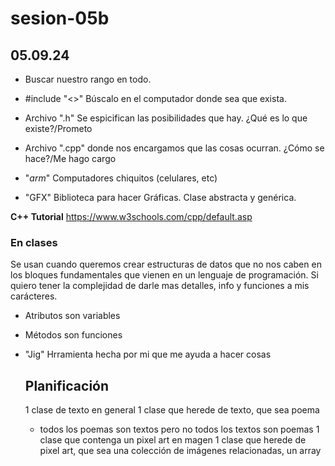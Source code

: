 # sesion-05b 
## 05.09.24

+ Buscar nuestro rango en todo.

+ #include "<>" Búscalo en el computador donde sea que exista.
+ Archivo ".h" Se espicifican las posibilidades que hay. ¿Qué es lo que existe?/Prometo
+ Archivo ".cpp" donde nos encargamos que las cosas ocurran. ¿Cómo se hace?/Me hago cargo

+ "_arm_" Computadores chiquitos (celulares, etc)
+ "GFX" Biblioteca para hacer Gráficas. Clase abstracta y genérica.

**C++ Tutorial**
<https://www.w3schools.com/cpp/default.asp>

### En clases

Se usan cuando queremos crear estructuras de datos que no nos caben en los bloques fundamentales que vienen en un lenguaje de programación.
Si quiero tener la complejidad de darle mas detalles, info y funciones a mis carácteres.

+ Atributos son variables
+ Métodos son funciones
+ "Jig" Hrramienta hecha por mi que me ayuda a hacer cosas

  ## Planificación
  1 clase de texto en general
  1 clase que herede de texto, que sea poema
  + todos los poemas son textos pero no todos los textos son poemas
  1 clase que contenga un pixel  art en magen
  1 clase que herede de pixel art, que sea una colección de imágenes relacionadas, un array

  
